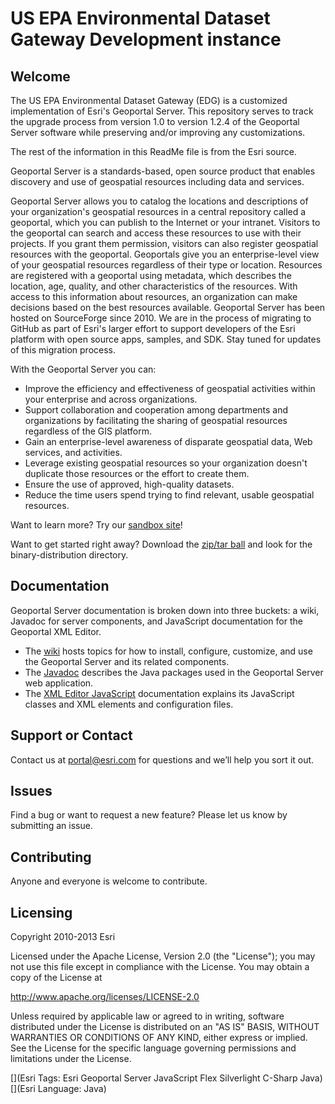# US EPA Environmental Dataset Gateway Development instance

## Welcome 

The US EPA Environmental Dataset Gateway (EDG) is a customized implementation of Esri's Geoportal Server.  This repository serves to track the upgrade process from version 1.0 to version 1.2.4 of the Geoportal Server software while preserving and/or improving any customizations.  

The rest of the information in this ReadMe file is from the Esri source.

Geoportal Server is a standards-based, open source product that enables discovery and use of geospatial resources including data and services.

Geoportal Server allows you to catalog the locations and descriptions of your organization's geospatial resources in a central repository called a geoportal, which you can publish to the Internet or your intranet. Visitors to the geoportal can search and access these resources to use with their projects. If you grant them permission, visitors can also register geospatial resources with the geoportal. Geoportals give you an enterprise-level view of your geospatial resources regardless of their type or location. Resources are registered with a geoportal using metadata, which describes the location, age, quality, and other characteristics of the resources. With access to this information about resources, an organization can make decisions based on the best resources available.
Geoportal Server has been hosted on SourceForge since 2010. We are in the process of migrating to GitHub as part of Esri's larger effort to support developers of the Esri platform with open source apps, samples, and SDK. Stay tuned for updates of this migration process.

With the Geoportal Server you can:
* Improve the efficiency and effectiveness of geospatial activities within your enterprise and across organizations.
* Support collaboration and cooperation among departments and organizations by facilitating the sharing of geospatial resources regardless of the GIS platform.
* Gain an enterprise-level awareness of disparate geospatial data, Web services, and activities.
* Leverage existing geospatial resources so your organization doesn't duplicate those resources or the effort to create them.
* Ensure the use of approved, high-quality datasets.
* Reduce the time users spend trying to find relevant, usable geospatial resources.

Want to learn more? Try our [sandbox site](http://gptogc.esri.com)!

Want to get started right away? Download the [zip/tar ball](http://esri.github.io/geoportal-server/) and look for the binary-distribution directory. 


## Documentation

Geoportal Server documentation is broken down into three buckets: a wiki, Javadoc for server components, and JavaScript documentation for the Geoportal XML Editor.

* The [wiki](https://github.com/Esri/geoportal-server/wiki) hosts topics for how to install, configure, customize, and use the Geoportal Server and its related components.</li>
* The [Javadoc](http://esri.github.com/geoportal-server/javadoc/current) describes the Java packages used in the Geoportal Server web application.</li>
* The [XML Editor JavaScript](http://esri.github.com/geoportal-server/gxe/xmldoc) documentation</a> explains its JavaScript classes and XML elements and configuration files.</li>


## Support or Contact

Contact us at [portal@esri.com](mailto:portal@esri.com) for questions and we’ll help you sort it out.


## Issues

Find a bug or want to request a new feature?  Please let us know by submitting an issue.

## Contributing

Anyone and everyone is welcome to contribute.

## Licensing

Copyright 2010-2013 Esri

Licensed under the Apache License, Version 2.0 (the "License");
you may not use this file except in compliance with the License.
You may obtain a copy of the License at

   http://www.apache.org/licenses/LICENSE-2.0

Unless required by applicable law or agreed to in writing, software
distributed under the License is distributed on an "AS IS" BASIS,
WITHOUT WARRANTIES OR CONDITIONS OF ANY KIND, either express or implied.
See the License for the specific language governing permissions and
limitations under the License.

[](Esri Tags: Esri Geoportal Server JavaScript Flex Silverlight C-Sharp Java)
[](Esri Language: Java)
